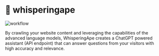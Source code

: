 # 🦧 whisperingape

![workflow](https://github.com/thisiscetin/whisperingape/actions/workflows/rubyonrails.yml/badge.svg)

By crawling your website content and leveraging the capabilities of the advanced language models, WhisperingApe creates a ChatGPT powered assistant (API endpoint) that can answer questions from your visitors with high accuracy and relevance.
